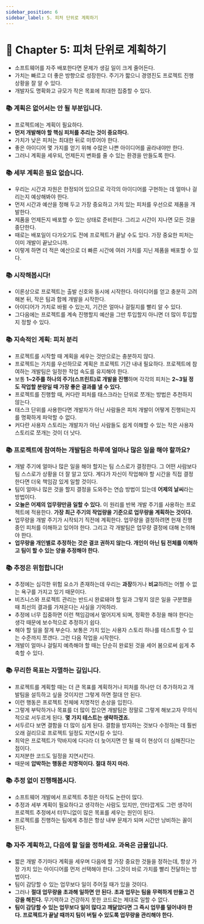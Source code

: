 ```yaml
---
sidebar_position: 6
sidebar_label: 5. 피처 단위로 계획하기
---
```


# 🌈 Chapter 5: 피처 단위로 계획하기
- 소프트웨어를 자주 배포한다면 문제가 생길 일이 크게 줄어든다.
- 가치는 빠르고 더 좋은 방향으로 성장한다. 주기가 짧으니 경영진도 프로젝트 진행 상황을 잘 알 수 있다.
- 개발자도 명확화고 규모가 작은 목표에 최대한 집중할 수 있다.

### 📚 계획은 없어서는 안 될 부분입니다.
- 프로젝트에는 계획이 필요하다. 
- **먼저 개발해야 할 핵심 피처를 추리는 것이 중요하다.**
- 가치가 낮은 피처는 최대한 뒤로 미루어야 한다.
- 좋은 아이디어 몇 가지를 얻기 위해 수많은 나쁜 아이디어를 골라내야만 한다.
- 그러니 계획을 세우되, 언제든지 변화를 줄 수 있는 환경을 만들도록 한다.

### 📚 세부 계획은 필요 없습니다.
- 우리는 시간과 자원은 한정되어 있으므로 각각의 아이디어를 구현하는 데 얼마나 걸리는지 예상해봐야 한다.
- 먼저 시간과 예산을 정해 두고 가장 중요하고 가치 있는 피처를 우선으로 제품을 개발한다.
- 제품을 언제든지 배포할 수 있는 상태로 준비한다. 그리고 시간이 지나면 모든 것을 중단한다.
- 때로는 배포일이 다가오기도 전에 프로젝트가 끝날 수도 있다. 가장 중요한 피처는 이미 개발이 끝났으니까.
- 이렇게 하면 더 적은 예산으로 더 빠른 시간에 여러 가치를 지닌 제품을 배포할 수 있다.

### 📚 시작해봅시다!
- 이론상으로 프로젝트는 출발 신호와 동시에 시작한다. 아이디어를 얻고 충분히 고려해본 뒤, 작은 팀과 함께 개발을 시작한다.
- 아이디어가 가치로 바뀔 수 있는지, 기간은 얼마나 걸릴지를 빨리 알 수 있다.
- 그다음에는 프로젝트를 계속 진행할지 예산을 그만 투입할지 아니면 더 많이 투입할지 정할 수 있다.

### 📚 지속적인 계획: 피처 분리
- 프로젝트를 시작할 때 계획을 세우는 것만으로는 충분하지 않다.
- 프로젝트는 가치를 우선하므로 계획은 프로젝트 기간 내내 필요하다. 프로젝트에 참여하는 개발팀은 일정한 작업 속도를 유지해야 한다.
- 보통 **1~2주를 하나의 주기(스프린트)로 개발을 진행**하며 각각의 피처는 **2~3일 정도 작업할 분량일 때 가장 좋은 결과를 낼 수 있다.**
- 프로젝트를 진행할 때, 커다란 피처를 태스크라는 단위로 쪼개는 방법은 추천하지 않는다.
- 태스크 단위를 사용한다면 개발자가 아닌 사람들은 피처 개발이 어떻게 진행되는지를 명확하게 파악할 수 없다.
- 커다란 사용자 스토리는 개발자가 아닌 사람들도 쉽게 이해할 수 있는 작은 사용자 스토리로 쪼개는 것이 더 낫다.

### 📚 프로젝트에 참여하는 개발팀은 하루에 얼마나 많은 일을 해야 할까요?
- 개발 주기에 얼마나 많은 일을 해야 할지는 팀 스스로가 결정한다. 그 어떤 사람보다 팀 스스로가 상황을 더 잘 알고 있다. 계다가 자신이 작업해야 할 시간을 직접 결정한다면 더욱 책임감 있게 일할 것이다.
- 팀이 얼마나 많은 것을 할지 결정을 도와주는 연습 방법이 있는데 **어제의 날씨**라는 방법이다.
- **오늘은 어제의 업무량만큼 일할 수 있다.** 이 원리를 반복 개발 주기를 사용하는 프로젝트에 적용한다. **가장 최근 주기의 작업량을 기준으로 업무량을 계획하는 것이다.**
- 업무량을 개발 주기가 시작되기 직전에 계획한다. 업무량을 결정하려면 헌재 진행 중인 피처를 이해하고 있어야 한다. 그리고 각 개발팀은 업무량 결정에 대해 논의해야 한다.
- **업무량을 개인별로 추정하는 것은 결코 권하지 않는다. 개인이 아닌 팀 전체를 이해하고 팀이 할 수 있는 양을 추정해야 한다.**

### 📚 추정은 위험합니다!
- 추정에는 심각한 위험 요소가 존재하는데 우리는 **과장**하거나 **비교**하려는 어쩔 수 없는 욕구를 가지고 있기 때문이다.
- 비즈니스와 프로젝트 관리는 반드시 완료돼야 할 일과 그렇지 않은 일을 구분했을 때 최선의 결과를 가져온다는 사실을 기억하라.
- 추정에 너무 집중하면 이런 책임감에서 멀어지게 되며, 정확한 추정을 해야 한다는 생각 때문에 보수적으로 추정하기 쉽다.
- 해야 할 일을 잘게 부순다. 보통은 가치 있는 사용자 스토리 하나를 테스트할 수 있는 수준까지 쪼갠다. 그런 다음 작업을 시작한다.
- 개발이 얼마나 걸릴지 예측해야 할 때는 단순히 완료된 것을 세어 봄으로써 쉽게 추축할 수 있다.

### 📚 무리한 목표는 자멸하는 길입니다.
- 프로젝트를 계획할 때는 더 큰 목표를 계획하거나 피처를 하나만 더 추가하자고 개발팀을 설득하고 싶을 것이지만 그렇게 하면 절대 안 된다. 
- 이런 행동은 프로젝트 전체에 치명적인 손상을 입힌다.
- 그렇게 부탁하거나 목표를 더 많이 잡으면 개발팀은 정말로 그렇게 해보고자 무의식적으로 서두르게 된다. **몇 가지 테스트는 생략하겠죠.**
- 서두르다 보면 결함을 더 많이 심게 된다. 결함을 방지하는 것보다 수정하는 데 훨씬 오래 걸리므로 프로젝트 일정도 지연시킬 수 있다.
- 최악은 프로젝트가 막바지에 다다라 더 늦어지면 안 될 때 이 현상이 더 심해진다는 점이다.
- 지저분한 코드도 일정을 지연시킨다.
- 때문에 **압박하는 행동은 치명적이다. 절대 하지 마라.**

### 📚 추정 없이 진행해봅시다.
- 소프트웨어 개발에서 프로젝트 추정은 아직도 논란이 많다.
- 추정과 세부 계획이 필요하다고 생각하는 사람도 있지만, 안타깝게도 그런 생각이 프로젝트 추정에서 터무니없이 많은 목표를 세우는 원인이 된다.
- 프로젝트를 진행하는 팀에게 추정은 항상 내부 문제가 되며 시간만 낭비하는 꼴이 된다.

### 📚 자주 계획하고, 다음에 할 일을 정하세요. 과욕은 금물입니다.
- 짧은 개발 주기마다 계획을 세우며 다음에 할 가장 중요한 것들을 정하는데, 항상 가장 가치 있는 아이디어를 먼저 선택해야 한다. 그것이 바로 가치를 빨리 전달하는 방법이다.
- 팀이 감당할 수 있는 업무보다 일이 주어질 때가 있을 것이다.
- 그러나 **절대 업무량을 초과해 일하면 안 된다. 초과 업무는 팀을 무력하게 만들고 건강을 해친다.** 무기력하고 건강하지 못한 코드로는 제대로 일할 수 없다.
- **팀이 감당할 수 있는 업무보다 일이 많다고 깨달았다면 그 즉시 업무를 덜어내야 한다. 프로젝트가 끝날 때까지 팀이 버틸 수 있도록 업무량을 관리해야 한다.**
